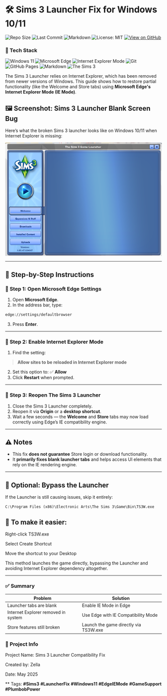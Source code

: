 # 🛠️ Sims 3 Launcher Fix for Windows 10/11

![Repo Size](https://img.shields.io/github/repo-size/EverythingZella/sims3-launcher-fix)
![Last Commit](https://img.shields.io/github/last-commit/EverythingZella/sims3-launcher-fix)
![Markdown](https://img.shields.io/badge/markdown-validated-brightgreen)
![License: MIT](https://img.shields.io/badge/License-MIT-yellow.svg)
[![View on GitHub](https://img.shields.io/badge/view--repo-GitHub-blue?logo=github)](https://github.com/EverythingZella/sims3-launcher-fix)
### 🧰 Tech Stack

![Windows 11](https://img.shields.io/badge/OS-Windows%2011-blue?logo=windows)
![Microsoft Edge](https://img.shields.io/badge/Browser-Microsoft%20Edge-blue?logo=microsoftedge)
![Internet Explorer Mode](https://img.shields.io/badge/IE--Mode-Enabled-important)
![Git](https://img.shields.io/badge/Git-Version%20Control-orange?logo=git)
![GitHub Pages](https://img.shields.io/badge/Docs-GitHub%20Pages-green?logo=github)
![Markdown](https://img.shields.io/badge/Written%20In-Markdown-lightgrey?logo=markdown)
![The Sims 3](https://img.shields.io/badge/Game-The%20Sims%203-yellowgreen)


The Sims 3 Launcher relies on Internet Explorer, which has been removed from newer versions of Windows. This guide shows how to restore partial functionality (like the Welcome and Store tabs) using **Microsoft Edge's Internet Explorer Mode (IE Mode)**.

## 🖼️ Screenshot: Sims 3 Launcher Blank Screen Bug

Here’s what the broken Sims 3 launcher looks like on Windows 10/11 when Internet Explorer is missing:

<p align="center">
  <img src="Images/sims3-launcher-blank-screen.png" alt="Sims 3 Launcher Blank Screen" width="600"/>
</p>


---

## 🧭 Step-by-Step Instructions

### 🔹 Step 1: Open Microsoft Edge Settings

1. Open **Microsoft Edge**.
2. In the address bar, type:
```markdown
edge://settings/defaultbrowser
```
3. Press **Enter**.

---

### 🔹 Step 2: Enable Internet Explorer Mode

1. Find the setting:
> **Allow sites to be reloaded in Internet Explorer mode**
2. Set this option to: ✅ **Allow**
3. Click **Restart** when prompted.

---

### 🔹 Step 3: Reopen The Sims 3 Launcher

1. Close the Sims 3 Launcher completely.
2. Reopen it via **Origin** or a **desktop shortcut**.
3. Wait a few seconds — the **Welcome** and **Store** tabs may now load correctly using Edge’s IE compatibility engine.

---

## ⚠️ Notes

- This fix **does not guarantee** Store login or download functionality.
- It **primarily fixes blank launcher tabs** and helps access UI elements that rely on the IE rendering engine.

---

## 🚀 Optional: Bypass the Launcher

If the Launcher is still causing issues, skip it entirely:

```plaintext
C:\Program Files (x86)\Electronic Arts\The Sims 3\Game\Bin\TS3W.exe
```
## 📌 To make it easier:

Right-click TS3W.exe

Select Create Shortcut

Move the shortcut to your Desktop

This method launches the game directly, bypassing the Launcher and avoiding Internet Explorer dependency altogether.

---

### ✅ Summary

| Problem                             | Solution                               |
| ----------------------------------- | -------------------------------------- |
| Launcher tabs are blank             | Enable IE Mode in Edge                 |
| Internet Explorer removed in system | Use Edge with IE Compatibility Mode    |
| Store features still broken         | Launch the game directly via TS3W\.exe |

### 📁 Project Info
Project Name: Sims 3 Launcher Compatibility Fix

Created by: Zella

Date: May 2025

** Tags: **#Sims3**  **#LauncherFix** **#Windows11** **#EdgeIEMode**  **#GameSupport** **#PlumbobPower**
